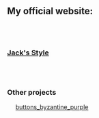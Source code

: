 <h2>My official website:</h2> </br>
&nbsp;&nbsp;&nbsp;&nbsp;&nbsp;<h3><a href="https://jacks-style.github.io/jacks-style/">Jack's Style</a></h3></br></br>

<h3>Other projects</h3>
&nbsp;&nbsp;&nbsp;&nbsp;&nbsp;<a href="https://jacks-style.github.io/buttons_byzantine_purple">buttons_byzantine_purple</a>

